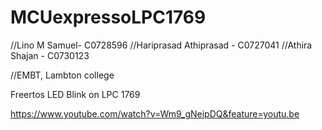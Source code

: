 # MCUexpressoLPC1769
//Lino M Samuel- C0728596
//Hariprasad Athiprasad - C0727041
//Athira Shajan - C0730123

//EMBT, Lambton college

Freertos LED Blink on LPC 1769

https://www.youtube.com/watch?v=Wm9_gNeipDQ&feature=youtu.be



